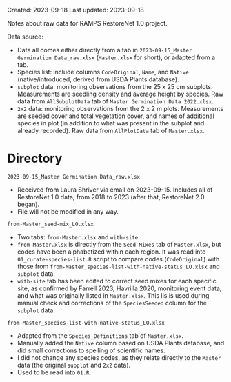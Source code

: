 Created: 2023-09-18
Last updated: 2023-09-18
  
Notes about raw data for RAMPS RestoreNet 1.0 project.

Data source:
- Data all comes either directly from a tab in `2023-09-15_Master Germination Data_raw.xlsx` (`Master.xlsx` for short), or adapted from a tab.
- Species list: include columns `CodeOriginal`, `Name`, and `Native` (native/introduced, derived from USDA Plants database). 
- `subplot` data: monitoring observations from the 25 x 25 cm subplots. Measurements are seedling density and average height by species. Raw data from `AllSubplotData` tab of `Master Germination Data 2022.xlsx`.
- `2x2` data: monitoring observations from the 2 x 2 m plots. Measurements are seeded cover and total vegetation cover, and names of additional species in plot (in addition to what was present in the subplot and already recorded). Raw data from `AllPlotData` tab of `Master.xlsx`.


# Directory
`2023-09-15_Master Germination Data_raw.xlsx`
- Received from Laura Shriver via email on 2023-09-15. Includes all of RestoreNet 1.0 data, from 2018 to 2023 (after that, RestoreNet 2.0 began).
- File will not be modified in any way.  

`from-Master_seed-mix_LO.xlsx`
- Two tabs: `from-Master.xlsx` and `with-site`.
- `from-Master.xlsx` is directly from the `Seed Mixes` tab of `Master.xlsx`, but codes have been alphabetized within each region. It was read into `01_curate-species-list.R` script to compare codes (`CodeOriginal`) with those from `from-Master_species-list-with-native-status_LO.xlsx` and `subplot` data.
- `with-site` tab has been edited to correct seed mixes for each specific site, as confirmed by Farrell 2023, Havrilla 2020, monitoring event data, and what was originally listed in `Master.xlsx`. This lis is used during manual check and corrections of the `SpeciesSeeded` column for the `subplot` data.

`from-Master_species-list-with-native-status_LO.xlsx`
- Adapted from the `Species_Definitions` tab of `Master.xlsx`.
- Manually added the `Native` column based on USDA Plants database, and did small corrections to spelling of scientific names.
- I did not change any species codes, as they relate directly to the `Master` data (the original `subplot` and `2x2` data).
- Used to be read into `01.R`.


